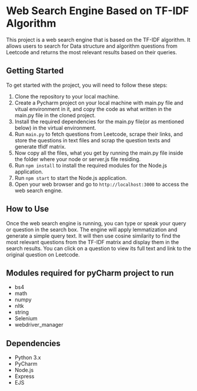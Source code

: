 # Web Search Engine Based on TF-IDF Algorithm

This project is a web search engine that is based on the TF-IDF algorithm. It allows users to search for Data structure and algorithm questions from Leetcode and returns the most relevant results based on their queries.

## Getting Started

To get started with the project, you will need to follow these steps:

1. Clone the repository to your local machine.
2. Create a Pycharm project on your local machine with main.py file and vitual environment in it, and copy the code as what written in the main.py file in the cloned project.
3. Install the required dependencies for the main.py file(or as mentioned below) in the virtual environment.
4. Run `main.py` to fetch questions from Leetcode, scrape their links, and store the questions in text files and scrap the question texts and generate tfidf matrix.
5. Now copy all the files, what you get by running the main.py file inside the folder where your node or server.js file residing.
5. Run `npm install` to install the required modules for the Node.js application.
6. Run `npm start` to start the Node.js application.
7. Open your web browser and go to `http://localhost:3000` to access the web search engine.

## How to Use

Once the web search engine is running, you can type or speak your query or question in the search box. The engine will apply lemmatization and generate a simple query text. It will then use cosine similarity to find the most relevant questions from the TF-IDF matrix and display them in the search results. You can click on a question to view its full text and link to the original question on Leetcode.

## Modules required for pyCharm project to run

- bs4
- math
- numpy
- nltk
- string
- Selenium
- webdriver_manager


## Dependencies

- Python 3.x
- PyCharm
- Node.js
- Express
- EJS
